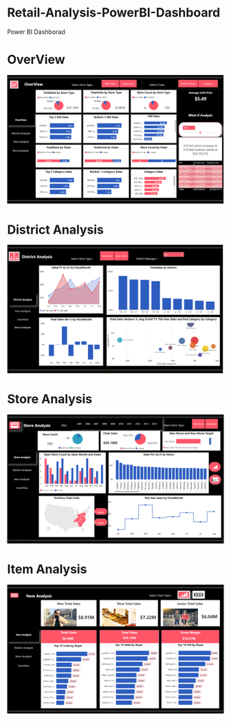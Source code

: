 # Retail-Analysis-PowerBI-Dashboard
Power BI Dashborad

# OverView
![](https://github.com/AbdulJabbar64/Retail-Analysis-Power-BI-Dashboard/blob/main/Retail%20Analysis/images/rt2.PNG)

# District Analysis

![](https://github.com/AbdulJabbar64/Retail-Analysis-Power-BI-Dashboard/blob/main/Retail%20Analysis/images/rt.PNG)

# Store Analysis

![](https://github.com/AbdulJabbar64/Retail-Analysis-Power-BI-Dashboard/blob/main/Retail%20Analysis/images/rt1.PNG)

# Item Analysis

![](https://github.com/AbdulJabbar64/Retail-Analysis-Power-BI-Dashboard/blob/main/Retail%20Analysis/images/rt3.PNG)
